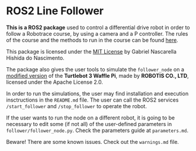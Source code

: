 # ROS2 Line Follower
**This is a ROS2 package** used to control a differential drive robot in order to follow a Robotrace course, by using a camera and a P controller. The rules of the course and the methods to run in the course can be found [here](http://www.ntf.or.jp/archives/directory/en/game/taikai/24-rule-rt.pdf).

This package is licensed under the [MIT License](/LICENSE.md) by Gabriel Nascarella Hishida do Nascimento.

The package also gives the user tools to simulate the `follower_node` on a [modified version](/NOTICE.md) of the **Turtlebot 3 Waffle Pi**, made by **ROBOTIS CO., LTD**, licensed under the Apache License 2.0.

In order to run the simulations, the user may find installation and execution insctructions in the `README.md` file. The user can call the ROS2 services `/start_follower` and `/stop_follower` to operate the robot. 

If the user wants to run the node on a different robot, it is going to be necessary to edit some (if not all) of the user-defined parameters in `follower/follower_node.py`. Check the parameters guide at `parameters.md`.

Beware! There are some known issues. Check out the `warnings.md` file.